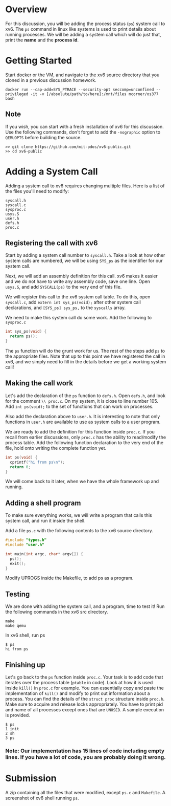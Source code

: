 # Overview

For this discussion, you will be adding the process status (`ps`) system call to
xv6. The `ps` command in linux like systems is used to print details about
running processes. We will be adding a system call which will do just that,
print the **name** and the **process id**.

# Getting Started

Start docker or the VM, and navigate to the xv6 source directory that you cloned
in a previous discussion homework.

```console
docker run --cap-add=SYS_PTRACE --security-opt seccomp=unconfined --privileged -it -v [/absolute/path/to/here]:/mnt/files mcorner/os377 bash
```

## Note

If you wish, you can start with a fresh installation of xv6 for this discussion.
Use the following commands, don't forget to add the `-nographic` option to
`QEMUOPTS` before building the source.

```console
>> git clone https://github.com/mit-pdos/xv6-public.git
>> cd xv6-public
```

# Adding a System Call

Adding a system call to xv6 requires changing multiple files. Here is a list of
the files you'll need to modify:

    syscall.h
    syscall.c
    sysproc.c
    usys.S
    user.h
    defs.h
    proc.c

## Registering the call with xv6

Start by adding a system call number to `syscall.h`. Take a look at how other
system calls are numbered, we will be using `SYS_ps` as the identifier for our
system call.

Next, we will add an assembly definition for this call. xv6 makes it easier and
we do not have to write any assembly code, save one line. Open `usys.S`, and add
`SYSCALL(ps)` to the very end of this file.

We will register this call to the xv6 system call table. To do this, open
`syscall.c`, add `extern int sys_ps(void);` after other system call
declarations, and `[SYS_ps] sys_ps,` to the `syscalls` array.

We need to make this system call do some work. Add the following to `sysproc.c`

```C
int sys_ps(void) {
  return ps();
}
```

The `ps` function will do the grunt work for us. The rest of the steps add `ps`
to the appropriate files. Note that up to this point we have registered the call
in xv6, and we simply need to fill in the details before we get a working system
call!

## Making the call work

Let's add the declaration of the `ps` function to `defs.h`. Open `defs.h`, and
look for the comment `\\ proc.c`. On my system, it is close to line number 105.
Add `int ps(void);` to the set of functions that can work on processes.

Also add the declaration above to `user.h`. It is interesting to note that only
functions in `user.h` are available to use as system calls to a user program.

We are ready to add the definition for this function inside `proc.c`. If you
recall from earlier discussions, only `proc.c` has the ability to read/modify
the process table. Add the following function declaration to the very end of the
file, hold onto writing the complete function yet.

```C
int ps(void) {
  cprintf("hi from ps\n");
  return 0;
}
```

We will come back to it later, when we have the whole framework up and running.

## Adding a shell program

To make sure everything works, we will write a program that calls this system
call, and run it inside the shell.

Add a file `ps.c` with the following contents to the xv6 source directory.

```C
#include "types.h"
#include "user.h"

int main(int argc, char* argv[]) {
  ps();
  exit();
}
```

Modify UPROGS inside the Makefile, to add ps as a program.

## Testing

We are done with adding the system call, and a program, time to test it! Run the
following commands in the xv6 src directory.

```
make
make qemu
```

In xv6 shell, run ps

```
$ ps
hi from ps
```

## Finishing up

Let's go back to the `ps` function inside `proc.c`. Your task is to add code
that iterates over the process table (`ptable` in code). Look at how it is used
inside `kill()` in `proc.c` for example. You can essentially copy and paste the
implementation of `kill()` and modify to print out information about a process.
You can find the details of the `struct proc` structure inside `proc.h`. Make
sure to acquire and release locks appropriately. You have to print pid and name
of all processes except ones that are `UNUSED`. A sample execution is provided.

```
$ ps
1 init
2 sh
3 ps
```

### Note: Our implementation has 15 lines of code including empty lines. If you have a lot of code, you are probably doing it wrong.

# Submission

A zip containing all the files that were modified, except `ps.c` and `Makefile`.
A screenshot of xv6 shell running `ps`.
